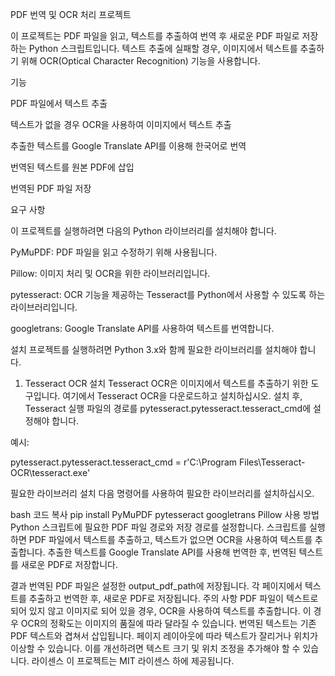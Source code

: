 PDF 번역 및 OCR 처리 프로젝트

이 프로젝트는 PDF 파일을 읽고, 텍스트를 추출하여 번역 후 새로운 PDF 파일로 저장하는 Python 스크립트입니다. 텍스트 추출에 실패할 경우, 이미지에서 텍스트를 추출하기 위해 OCR(Optical Character Recognition) 기능을 사용합니다.

기능

PDF 파일에서 텍스트 추출

텍스트가 없을 경우 OCR을 사용하여 이미지에서 텍스트 추출

추출한 텍스트를 Google Translate API를 이용해 한국어로 번역

번역된 텍스트를 원본 PDF에 삽입

번역된 PDF 파일 저장

요구 사항

이 프로젝트를 실행하려면 다음의 Python 라이브러리를 설치해야 합니다.

PyMuPDF: PDF 파일을 읽고 수정하기 위해 사용됩니다.

Pillow: 이미지 처리 및 OCR을 위한 라이브러리입니다.

pytesseract: OCR 기능을 제공하는 Tesseract를 Python에서 사용할 수 있도록 하는 라이브러리입니다.

googletrans: Google Translate API를 사용하여 텍스트를 번역합니다.

설치
프로젝트를 실행하려면 Python 3.x와 함께 필요한 라이브러리를 설치해야 합니다.

1. Tesseract OCR 설치
Tesseract OCR은 이미지에서 텍스트를 추출하기 위한 도구입니다. 여기에서 Tesseract OCR을 다운로드하고 설치하십시오. 설치 후, Tesseract 실행 파일의 경로를 pytesseract.pytesseract.tesseract_cmd에 설정해야 합니다.

예시:

pytesseract.pytesseract.tesseract_cmd = r'C:\Program Files\Tesseract-OCR\tesseract.exe'

필요한 라이브러리 설치
다음 명령어를 사용하여 필요한 라이브러리를 설치하십시오.

bash
코드 복사
pip install PyMuPDF pytesseract googletrans Pillow
사용 방법
Python 스크립트에 필요한 PDF 파일 경로와 저장 경로를 설정합니다.
스크립트를 실행하면 PDF 파일에서 텍스트를 추출하고, 텍스트가 없으면 OCR을 사용하여 텍스트를 추출합니다.
추출한 텍스트를 Google Translate API를 사용해 번역한 후, 번역된 텍스트를 새로운 PDF로 저장합니다.


결과
번역된 PDF 파일은 설정한 output_pdf_path에 저장됩니다.
각 페이지에서 텍스트를 추출하고 번역한 후, 새로운 PDF로 저장됩니다.
주의 사항
PDF 파일이 텍스트로 되어 있지 않고 이미지로 되어 있을 경우, OCR을 사용하여 텍스트를 추출합니다. 이 경우 OCR의 정확도는 이미지의 품질에 따라 달라질 수 있습니다.
번역된 텍스트는 기존 PDF 텍스트와 겹쳐서 삽입됩니다. 페이지 레이아웃에 따라 텍스트가 잘리거나 위치가 이상할 수 있습니다. 이를 개선하려면 텍스트 크기 및 위치 조정을 추가해야 할 수 있습니다.
라이센스
이 프로젝트는 MIT 라이센스 하에 제공됩니다.
